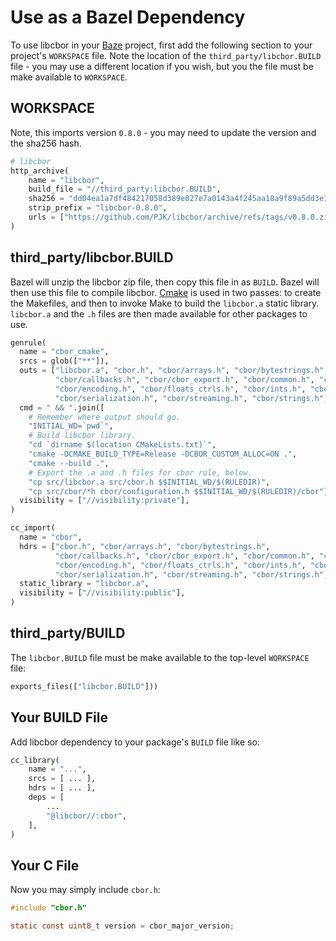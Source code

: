 # Use as a Bazel Dependency

To use libcbor in your
[Baze](https://bazel.build/)
project, first add the following section to your project's `WORKSPACE` file.
Note the location of the `third_party/libcbor.BUILD` file - you may use a
different location if you wish, but you the file must be make available to
`WORKSPACE`.

## WORKSPACE

Note, this imports version `0.8.0` - you may need to update the version and
the sha256 hash.

```python
# libcbor
http_archive(
    name = "libcbor",
    build_file = "//third_party:libcbor.BUILD",
    sha256 = "dd04ea1a7df484217058d389e027e7a0143a4f245aa18a9f89a5dd3e1a4fcc9a",
    strip_prefix = "libcbor-0.8.0",
    urls = ["https://github.com/PJK/libcbor/archive/refs/tags/v0.8.0.zip"],
)
```

## third_party/libcbor.BUILD

Bazel will unzip the libcbor zip file, then copy this file in as `BUILD`.
Bazel will then use this file to compile libcbor.
[Cmake](https://cmake.org/)
is used in two passes: to create the Makefiles, and then to invoke Make to build
the `libcbor.a` static library. `libcbor.a` and the `.h` files are then made
available for other packages to use.

```python
genrule(
  name = "cbor_cmake",
  srcs = glob(["**"]),
  outs = ["libcbor.a", "cbor.h", "cbor/arrays.h", "cbor/bytestrings.h",
          "cbor/callbacks.h", "cbor/cbor_export.h", "cbor/common.h", "cbor/configuration.h", "cbor/data.h",
          "cbor/encoding.h", "cbor/floats_ctrls.h", "cbor/ints.h", "cbor/maps.h",
          "cbor/serialization.h", "cbor/streaming.h", "cbor/strings.h", "cbor/tags.h"],
  cmd = " && ".join([
    # Remember where output should go.
    "INITIAL_WD=`pwd`",
    # Build libcbor library.
    "cd `dirname $(location CMakeLists.txt)`",
    "cmake -DCMAKE_BUILD_TYPE=Release -DCBOR_CUSTOM_ALLOC=ON .",
    "cmake --build .",
    # Export the .a and .h files for cbor rule, below.
    "cp src/libcbor.a src/cbor.h $$INITIAL_WD/$(RULEDIR)",
    "cp src/cbor/*h cbor/configuration.h $$INITIAL_WD/$(RULEDIR)/cbor"]),
  visibility = ["//visibility:private"],
)

cc_import(
  name = "cbor",
  hdrs = ["cbor.h", "cbor/arrays.h", "cbor/bytestrings.h",
          "cbor/callbacks.h", "cbor/cbor_export.h", "cbor/common.h", "cbor/configuration.h", "cbor/data.h",
          "cbor/encoding.h", "cbor/floats_ctrls.h", "cbor/ints.h", "cbor/maps.h",
          "cbor/serialization.h", "cbor/streaming.h", "cbor/strings.h", "cbor/tags.h"],
  static_library = "libcbor.a",
  visibility = ["//visibility:public"],
)
```

## third_party/BUILD

The `libcbor.BUILD` file must be make available to the top-level `WORKSPACE`
file:

```python
exports_files(["libcbor.BUILD"]))
```

## Your BUILD File

Add libcbor dependency to your package's `BUILD` file like so:

```python
cc_library(
    name = "...",
    srcs = [ ... ],
    hdrs = [ ... ],
    deps = [
        ...
        "@libcbor//:cbor",
    ],
)
```

## Your C File

Now you may simply include `cbor.h`:

```c
#include "cbor.h"

static const uint8_t version = cbor_major_version;
```
